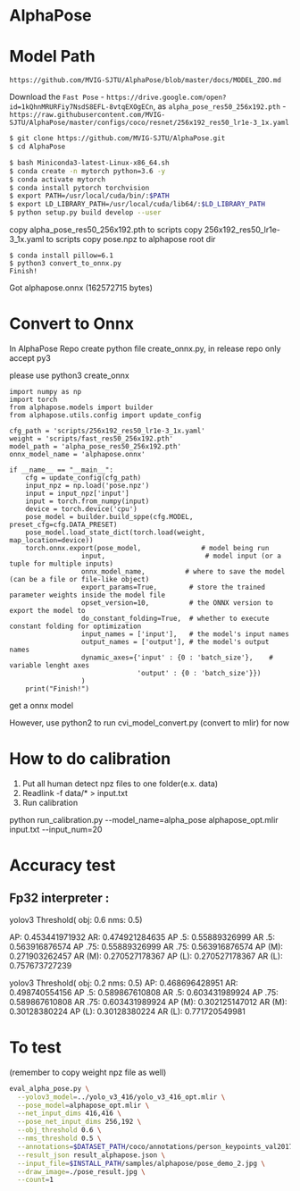 # AlphaPose

# Model Path

  `https://github.com/MVIG-SJTU/AlphaPose/blob/master/docs/MODEL_ZOO.md`

  Download the `Fast Pose`
    - `https://drive.google.com/open?id=1kQhnMRURFiy7NsdS8EFL-8vtqEXOgECn`, as `alpha_pose_res50_256x192.pth`
    - `https://raw.githubusercontent.com/MVIG-SJTU/AlphaPose/master/configs/coco/resnet/256x192_res50_lr1e-3_1x.yaml`

  ```sh
  $ git clone https://github.com/MVIG-SJTU/AlphaPose.git
  $ cd AlphaPose
  ```

  ```sh
  $ bash Miniconda3-latest-Linux-x86_64.sh
  $ conda create -n mytorch python=3.6 -y
  $ conda activate mytorch
  $ conda install pytorch torchvision
  $ export PATH=/usr/local/cuda/bin/:$PATH
  $ export LD_LIBRARY_PATH=/usr/local/cuda/lib64/:$LD_LIBRARY_PATH
  $ python setup.py build develop --user
  ```

  copy alpha_pose_res50_256x192.pth to scripts
  copy 256x192_res50_lr1e-3_1x.yaml to scripts
  copy pose.npz to alphapose root dir

  ```
  $ conda install pillow=6.1
  $ python3 convert_to_onnx.py
  Finish!
  ```
  Got alphapose.onnx (162572715 bytes)

# Convert to Onnx

In AlphaPose Repo create python file create_onnx.py, in release repo only accept py3

please use python3 create_onnx

```
import numpy as np
import torch
from alphapose.models import builder
from alphapose.utils.config import update_config

cfg_path = 'scripts/256x192_res50_lr1e-3_1x.yaml'
weight = 'scripts/fast_res50_256x192.pth'
model_path = 'alpha_pose_res50_256x192.pth'
onnx_model_name = 'alphapose.onnx'

if __name__ == "__main__":
    cfg = update_config(cfg_path)
    input_npz = np.load('pose.npz')
    input = input_npz['input']
    input = torch.from_numpy(input)
    device = torch.device('cpu')
    pose_model = builder.build_sppe(cfg.MODEL, preset_cfg=cfg.DATA_PRESET)
    pose_model.load_state_dict(torch.load(weight, map_location=device))
    torch.onnx.export(pose_model,               # model being run
                  input,                         # model input (or a tuple for multiple inputs)
                  onnx_model_name,          # where to save the model (can be a file or file-like object)
                  export_params=True,        # store the trained parameter weights inside the model file
                  opset_version=10,          # the ONNX version to export the model to
                  do_constant_folding=True,  # whether to execute constant folding for optimization
                  input_names = ['input'],   # the model's input names
                  output_names = ['output'], # the model's output names
                  dynamic_axes={'input' : {0 : 'batch_size'},    # variable lenght axes
                                'output' : {0 : 'batch_size'}})
                  )
    print("Finish!")

```

get a onnx model

However, use python2 to run cvi_model_convert.py (convert to mlir) for now


# How to do calibration

1. Put all human detect npz files to one folder(e.x. data)
2. Readlink -f data/* > input.txt
3. Run calibration

python run_calibration.py --model_name=alpha_pose alphapose_opt.mlir input.txt  --input_num=20

# Accuracy test

## Fp32 interpreter :

yolov3 Threshold( obj: 0.6   nms: 0.5)

AP:     0.453441971932   AR:     0.474921284635
AP .5:  0.55889326999    AR .5:  0.563916876574
AP .75: 0.55889326999    AR .75: 0.563916876574
AP (M): 0.271903262457   AR (M): 0.270527178367
AP (L): 0.270527178367   AR (L): 0.757673727239

yolov3 Threshold( obj: 0.2   nms: 0.5)
AP:     0.468696428951   AR:     0.498740554156
AP .5:  0.589867610808   AR .5:  0.603431989924
AP .75: 0.589867610808   AR .75: 0.603431989924
AP (M): 0.302125147012   AR (M): 0.30128380224
AP (L): 0.30128380224    AR (L): 0.771720549981

# To test

(remember to copy weight npz file as well)

```sh
eval_alpha_pose.py \
  --yolov3_model=../yolo_v3_416/yolo_v3_416_opt.mlir \
  --pose_model=alphapose_opt.mlir \
  --net_input_dims 416,416 \
  --pose_net_input_dims 256,192 \
  --obj_threshold 0.6 \
  --nms_threshold 0.5 \
  --annotations=$DATASET_PATH/coco/annotations/person_keypoints_val2017.json \
  --result_json result_alphapose.json \
  --input_file=$INSTALL_PATH/samples/alphapose/pose_demo_2.jpg \
  --draw_image=./pose_result.jpg \
  --count=1
```
